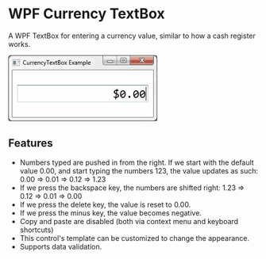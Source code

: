 # WPF Currency TextBox
A WPF TextBox for entering a currency value, similar to how a cash register works.

![example](example.gif?raw=true)

## Features
- Numbers typed are pushed in from the right. If we start with the default value 0.00, and start typing the numbers 123, the value updates as such: 0.00 => 0.01 => 0.12 => 1.23
- If we press the backspace key, the numbers are shifted right: 1.23 => 0.12 => 0.01 => 0.00
- If we press the delete key, the value is reset to 0.00.
- If we press the minus key, the value becomes negative.
- Copy and paste are disabled (both via context menu and keyboard shortcuts)
- This control's template can be customized to change the appearance.
- Supports data validation.



